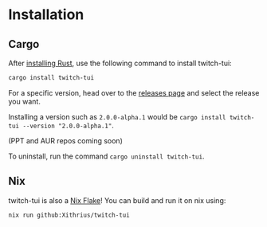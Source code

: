 # Installation

## Cargo

After [installing Rust](https://www.rust-lang.org/tools/install), use the following command to install twitch-tui:

```sh
cargo install twitch-tui
```

For a specific version, head over to the [releases page](https://github.com/Xithrius/twitch-tui/releases) and select the release you want.

Installing a version such as `2.0.0-alpha.1` would be `cargo install twitch-tui --version "2.0.0-alpha.1"`.

(PPT and AUR repos coming soon)

To uninstall, run the command `cargo uninstall twitch-tui`.

## Nix

twitch-tui is also a [Nix Flake](https://nixos.wiki/wiki/Flakes)! You can build and run it on nix using:

```sh
nix run github:Xithrius/twitch-tui
```
